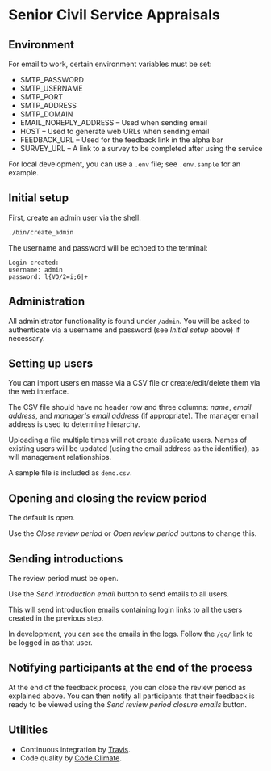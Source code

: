 # Senior Civil Service Appraisals

## Environment

For email to work, certain environment variables must be set:

* SMTP_PASSWORD
* SMTP_USERNAME
* SMTP_PORT
* SMTP_ADDRESS
* SMTP_DOMAIN
* EMAIL_NOREPLY_ADDRESS – Used when sending email
* HOST – Used to generate web URLs when sending email
* FEEDBACK_URL – Used for the feedback link in the alpha bar
* SURVEY_URL – A link to a survey to be completed after using the service

For local development, you can use a `.env` file; see `.env.sample` for an
example.

## Initial setup

First, create an admin user via the shell:

```sh
./bin/create_admin
```

The username and password will be echoed to the terminal:

```
Login created:
username: admin
password: l{VO/2=i;6|+
```

## Administration

All administrator functionality is found under `/admin`.
You will be asked to authenticate via a username and password (see _Initial
setup_ above) if necessary.

## Setting up users

You can import users en masse via a CSV file or create/edit/delete them via
the web interface.

The CSV file should have no header row and three columns: _name_,
_email address_, and _manager's email address_ (if appropriate).
The manager email address is used to determine hierarchy.

Uploading a file multiple times will not create duplicate users.
Names of existing users will be updated (using the email address as the
identifier), as will management relationships.

A sample file is included as `demo.csv`.

## Opening and closing the review period

The default is *open*.

Use the *Close review period* or *Open review period* buttons to change this.

## Sending introductions

The review period must be open.

Use the *Send introduction email* button to send emails to all users.

This will send introduction emails containing login links to all the users
created in the previous step.

In development, you can see the emails in the logs. Follow the `/go/` link to
be logged in as that user.

## Notifying participants at the end of the process

At the end of the feedback process, you can close the review period as
explained above.
You can then notify all participants that their feedback is ready to be viewed
using the *Send review period closure emails* button.

## Utilities

* Continuous integration by [Travis](https://travis-ci.org/ministryofjustice/scs_appraisals).
* Code quality by [Code Climate](https://codeclimate.com/github/ministryofjustice/scs_appraisals).
